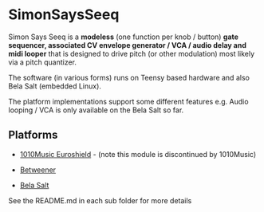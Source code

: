 # SimonSaysSeeq

Simon Says Seeq is a **modeless** (one function per knob / button) **gate sequencer, associated CV envelope generator / VCA / audio delay and midi looper** that is designed to drive pitch (or other modulation) most likely via a pitch quantizer.

The software (in various forms) runs on Teensy based hardware and also Bela Salt (embedded Linux).

The platform implementations support some different features e.g. Audio looping / VCA is only available on the Bela Salt so far.
 
## Platforms                  


* [1010Music Euroshield](https://github.com/simonredfern/SimonSaysSeeq/tree/master/SimonSaysSeeqTeensyEuroshieldV0.1) - (note this module is discontinued by 1010Music)

* [Betweener](https://github.com/simonredfern/SimonSaysSeeq/tree/master/SimonSaysSeeqTeensyBetweener)

* [Bela Salt](https://github.com/simonredfern/SimonSaysSeeq/tree/master/SimonSaysSeeqBelaSalt)

See the README.md in each sub folder for more details






